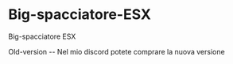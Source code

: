 # Big-spacciatore-ESX
Big-spacciatore ESX

Old-version -- Nel mio discord potete comprare la nuova versione
